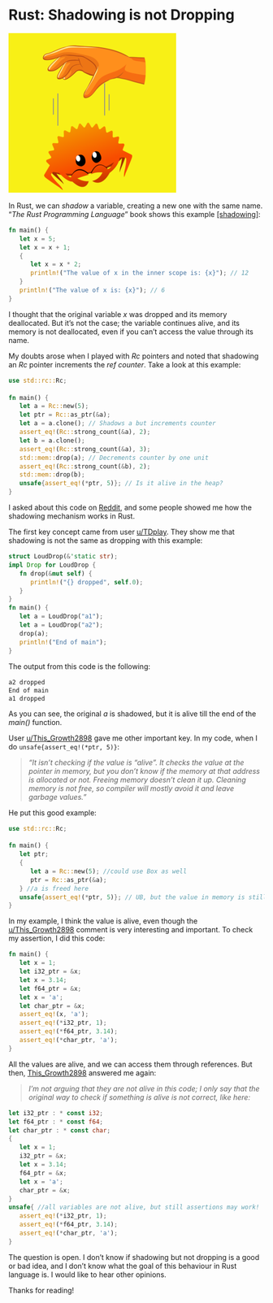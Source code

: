 # Rust: Shadowing is not Dropping

<img src="img/dropping_peq.png" title="" alt="" data-align="center">

In Rust, we can *shadow* a variable, creating a new one with the same name. “*The Rust Programming Language*” book shows this example [[shadowing]](https://doc.rust-lang.org/book/ch03-01-variables-and-mutability.html#shadowing):

  

```rust
fn main() {
   let x = 5;
   let x = x + 1;  
   {  
      let x = x * 2;  
      println!("The value of x in the inner scope is: {x}"); // 12  
   }
   println!("The value of x is: {x}"); // 6
}
```

I thought that the original variable *x* was dropped and its memory deallocated. But it’s not the case; the variable continues alive, and its memory is not deallocated, even if you can’t access the value through its name.

My doubts arose when I played with *Rc* pointers and noted that shadowing an *Rc* pointer increments the *ref counter*. Take a look at this example:

```rust
use std::rc::Rc;

fn main() {  
   let a = Rc::new(5);  
   let ptr = Rc::as_ptr(&a);  
   let a = a.clone(); // Shadows a but increments counter  
   assert_eq!(Rc::strong_count(&a), 2);  
   let b = a.clone();  
   assert_eq!(Rc::strong_count(&a), 3);  
   std::mem::drop(a); // Decrements counter by one unit  
   assert_eq!(Rc::strong_count(&b), 2);  
   std::mem::drop(b);  
   unsafe{assert_eq!(*ptr, 5)}; // Is it alive in the heap?  
}
```

I asked about this code on [Reddit](https://www.reddit.com/r/rust/comments/1bwv1wo/strange_behaviour_of_rc/), and some people showed me how the shadowing mechanism works in Rust.

The first key concept came from user [u/TDplay](https://www.reddit.com/user/TDplay/). They show me that shadowing is not the same as dropping with this example:

```rust
struct LoudDrop(&'static str);  
impl Drop for LoudDrop {  
   fn drop(&mut self) {  
      println!("{} dropped", self.0);  
   }  
}
fn main() {  
   let a = LoudDrop("a1");  
   let a = LoudDrop("a2");  
   drop(a);  
   println!("End of main");
}
```

The output from this code is the following:

```shell
a2 dropped
End of main 
a1 dropped
```

As you can see, the original *a* is shadowed, but it is alive till the end of the *main()* function.

User [u/This_Growth2898](https://www.reddit.com/user/This_Growth2898/) gave me other important key. In my code, when I do `unsafe{assert_eq!(*ptr, 5)}`:

> *“It isn’t checking if the value is “alive”. It checks the value at the pointer in memory, but you don’t know if the memory at that address is allocated or not. Freeing memory doesn’t clean it up. Cleaning memory is not free, so compiler will mostly avoid it and leave garbage values.”*

He put this good example:

```rust
use std::rc::Rc;

fn main() {  
   let ptr;
   {
      let a = Rc::new(5); //could use Box as well
      ptr = Rc::as_ptr(&a);
   } //a is freed here
   unsafe{assert_eq!(*ptr, 5)}; // UB, but the value in memory is still 5!  
}
```

In my example, I think the value is alive, even though the [u/This_Growth2898](https://www.reddit.com/user/This_Growth2898/) comment is very interesting and important. To check my assertion, I did this code:

```rust
fn main() {
   let x = 1;
   let i32_ptr = &x;
   let x = 3.14;
   let f64_ptr = &x;
   let x = 'a';
   let char_ptr = &x;
   assert_eq!(x, 'a');
   assert_eq!(*i32_ptr, 1);
   assert_eq!(*f64_ptr, 3.14);
   assert_eq!(*char_ptr, 'a');
}
```

All the values are alive, and we can access them through references. But then, [This_Growth2898](https://www.reddit.com/user/This_Growth2898/) answered me again:

> *I’m not arguing that they are not alive in this code; I only say that the original way to check if something is alive is not correct, like here:*

```rust
let i32_ptr : * const i32;
let f64_ptr : * const f64;
let char_ptr : * const char;
{
   let x = 1;
   i32_ptr = &x;
   let x = 3.14;
   f64_ptr = &x;
   let x = 'a';
   char_ptr = &x;
}
unsafe{ //all variables are not alive, but still assertions may work!
   assert_eq!(*i32_ptr, 1);
   assert_eq!(*f64_ptr, 3.14);
   assert_eq!(*char_ptr, 'a');
}
```

The question is open. I don’t know if shadowing but not dropping is a good or bad idea, and I don’t know what the goal of this behaviour in Rust language is. I would like to hear other opinions.

Thanks for reading!






